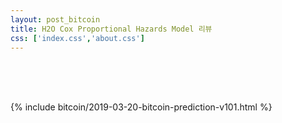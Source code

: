 ```yaml
---
layout: post_bitcoin
title: H2O Cox Proportional Hazards Model 리뷰 
css: ['index.css','about.css']  
---
```


<br>

<br>

<br>

{% include bitcoin/2019-03-20-bitcoin-prediction-v101.html %}